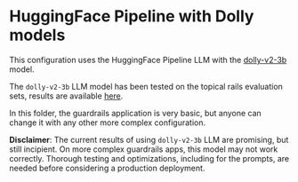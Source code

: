 # HuggingFace Pipeline with Dolly models

This configuration uses the HuggingFace Pipeline LLM with the [dolly-v2-3b](https://huggingface.co/databricks/dolly-v2-3b) model.

The `dolly-v2-3b` LLM model has been tested on the topical rails evaluation sets, results are available [here](../../../../nemoguardrails/eval/README.md).

In this folder, the guardrails application is very basic, but anyone can change it with any other more complex configuration.

**Disclaimer**: The current results of using `dolly-v2-3b` LLM are promising, but still incipient.
On more complex guardrails apps, this model may not work correctly. Thorough testing and optimizations, including for the prompts, are needed before considering a production deployment.
